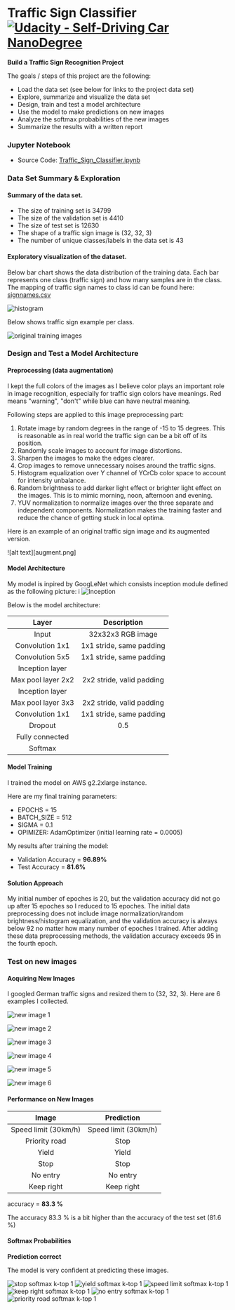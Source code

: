 # Traffic Sign Classifier [![Udacity - Self-Driving Car NanoDegree](https://s3.amazonaws.com/udacity-sdc/github/shield-carnd.svg)](http://www.udacity.com/drive)

**Build a Traffic Sign Recognition Project**

The goals / steps of this project are the following:
* Load the data set (see below for links to the project data set)
* Explore, summarize and visualize the data set
* Design, train and test a model architecture
* Use the model to make predictions on new images
* Analyze the softmax probabilities of the new images
* Summarize the results with a written report

### Jupyter Notebook

* Source Code: [Traffic_Sign_Classifier.ipynb](./Traffic_Sign_Classifier.ipynb) 

### Data Set Summary & Exploration

#### Summary of the data set. 

* The size of training set is 34799
* The size of the validation set is 4410
* The size of test set is 12630
* The shape of a traffic sign image is (32, 32, 3)
* The number of unique classes/labels in the data set is 43

#### Exploratory visualization of the dataset.

Below bar chart shows the data distribution of the training data. Each bar represents one class (traffic sign) and how many samples are in the class. The mapping of traffic sign names to class id can be found here: [signnames.csv](./signnames.csv)

![histogram](bar.png "histogram")

Below shows traffic sign example per class.

![original training images](classes.png "Traffic sign example per class")


### Design and Test a Model Architecture

#### Preprocessing (data augmentation)

I kept the full colors of the images as I believe color plays an important role in image recognition, especially for traffic sign colors have meanings. Red means "warning", "don't" while blue can have neutral meaning.

Following steps are applied to this image preprocessing part:

1. Rotate image by random degrees in the range of -15 to 15 degrees. This is reasonable as in real world the traffic sign can be a bit off of its position.
2. Randomly scale images to account for image distortions.
3. Sharpen the images to make the edges clearer.
4. Crop images to remove unnecessary noises around the traffic signs.
5. Histogram equalization over Y channel of YCrCb color space to account for intensity unbalance.
6. Random brightness to add darker light effect or brighter light effect on the images. This is to mimic morning, noon, afternoon and evening. 
7. YUV normalization to normalize images over the three separate and independent components. Normalization makes the training faster and reduce the chance of getting stuck in local optima.

Here is an example of an original traffic sign image and its augmented version.

![alt text][augment.png]

#### Model Architecture
My model is inpired by GoogLeNet which consists inception module defined as the following picture: i
![Inception](inception2.png)

Below is the model architecture:

| Layer         		|     Description	        					| 
|:---------------------:|:---------------------------------------------:| 
| Input         		| 32x32x3 RGB image   							| 
| Convolution 1x1     	| 1x1 stride, same padding 	|
| Convolution 5x5     	| 1x1 stride, same padding 	|
| Inception layer     	| 	|
| Max pool layer 2x2    	| 2x2 stride, valid padding 	|
| Inception layer     	| 	|
| Max pool layer 3x3    	| 2x2 stride, valid padding 	|
| Convolution 1x1     	| 1x1 stride, same padding 	|
| Dropout					|				0.5								|
| Fully connected		|         									|
| Softmax				|         									|
 

#### Model Training

I trained the model on AWS g2.2xlarge instance. 

Here are my final training parameters:
* EPOCHS = 15
* BATCH_SIZE = 512
* SIGMA = 0.1
* OPIMIZER: AdamOptimizer (initial learning rate = 0.0005)

My results after training the model:
* Validation Accuracy = **96.89%**
* Test Accuracy = **81.6%**

#### Solution Approach

My initial number of epoches is 20, but the validation accuracy did not go up after 15 epoches so I reduced to 15 epoches. The initial data preprocessing does not include image normalization/random brightness/histogram equalization, and the validation accuracy is always below 92 no matter how many number of epoches I trained. After adding these data preprocessing methods, the validation accuracy exceeds 95 in the fourth epoch.

### Test on new images

#### Acquiring New Images

I googled German traffic signs and resized them to (32, 32, 3). Here are 6 examples I collected. 

![new image 1](web-traffic-signs/01_speed_limit_30.jpg "new image 1")

![new image 2](web-traffic-signs/12_priority_road.jpg "new image 2")

![new image 3](web-traffic-signs/13_yield.jpg "new image 3")

![new image 4](web-traffic-signs/14_stop.jpg "new image 4")

![new image 5](web-traffic-signs/17_no_entry.jpg "new image 5")

![new image 6](web-traffic-signs/38_keep_right.jpg "new image 6")

#### Performance on New Images

| Image			        |     Prediction		| 
|:---------------------:|:---------------------:| 
| Speed limit (30km/h)  | Speed limit (30km/h)  | 
| Priority road   		| Stop 	|
| Yield			| Yield					|
| Stop		| Stop					|
| No entry		| No entry  |
| Keep right | Keep right |

accuracy = **83.3 %**

The accuracy 83.3 % is a bit higher than the accuracy of the test set (81.6 %)

#### Softmax Probabilities

**Prediction correct**

The model is very confident at predicting these images.

![stop softmax k-top 1](softmax.png "stop softmax k-top")
![yield softmax k-top 1](softmax2.png "yield softmax k-top")
![speed limit softmax k-top 1](softmax3.png "speed limit softmax k-top")
![keep right softmax k-top 1](softmax4.png "keep right softmax k-top")
![no entry softmax k-top 1](softmax5.png "no entry softmax k-top")
![priority road softmax k-top 1](softmax6.png "priority road softmax k-top")
